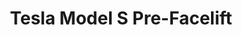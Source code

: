 ---
title: Tesla Model S Pre-Facelift
car_manufacturer: Tesla
car_name: Model S
car_name_subtext: Pre-Facelift
car_release_year: 
car_added_to_tbdp: 
car_last_change_date:
battery_size_available_kwh: 
battery_size_rated_kwh: 
battery_size_vsource: 
weight_total: 
weight_front_axle: 
weight_rear_axle: 
weight_vsource: 
winter_consumption_90kmh_wh-km: 
winter_consumption_90kmh_wh-mi: 
winter_consumption_120kmh_wh-km: 
winter_consumption_120kmh_wh-mi: 
winter_consumption_vsource: 
summer_consumption_90kmh_wh-km: 
summer_consumption_90kmh_wh-mi: 
summer_consumption_120kmh_wh-km: 
summer_consumption_120kmh_wh-mi: 
summer_consumption_vsource: 
winter_range_90kmh_km: 
winter_range_120kmh_km: 
winter_range_vsource: 
summer_range_90kmh_km: 
summer_range_120kmh_km: 
summer_range_vsource: 
bananaboxes_trunk: 8
bananaboxes_folded_seats: 22
bananaboxes_vsource: https://www.youtube.com/watch?v=Lffnh8PLl5g
car_general_review_vsource:
car_noise_80_kmh_db: 
car_noise_100_kmh_db: 
car_noise_120_kmh_db: 
car_noise_vsource: 
---